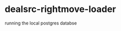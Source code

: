 # dealsrc-rightmove-loader

running the local postgres databse
```docker run --name my-postgres -e POSTGRES_USER=niccolo -e POSTGRES_PASSWORD=mysecretpassword -e POSTGRES_DB=mydatabase -p 5432:5432 -v dealsrc-postgres:/var/lib/postgresql/data -d postgres
```